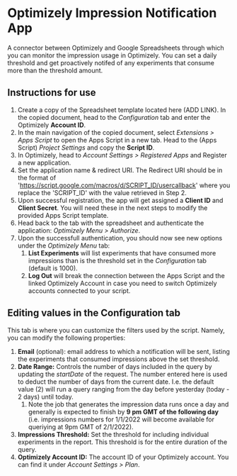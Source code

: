 # Optimizely Impression Notification App

A connector between Optimizely and Google Spreadsheets through which you can monitor the impression usage in Optimizely. You can set a daily threshold and get proactively notifed of any experiments that consume more than the threshold amount.

## Instructions for use

1. Create a copy of the Spreadsheet template located here (ADD LINK). In the copied document, head to the *Configuration* tab and enter the Optimizely **Account ID**.
2. In the main navigation of the copied document, select *Extensions > Apps Script* to open the Apps Script in a new tab. Head to the (Apps Script) *Project Settings* and copy the **Script ID**.
2. In Optimizely, head to *Account Settings > Registered Apps* and Register a new application.
3. Set the application name & redirect URI. The Redirect URI should be in the format of 'https://script.google.com/macros/d/SCRIPT_ID/usercallback' where you replace the 'SCRIPT_ID' with the value retrieved in Step 2.
4. Upon successful registration, the app will get assigned a **Client ID** and **Client Secret**. You will need these in the next steps to modify the provided Apps Script template.
5. Head back to the tab with the spreadsheet and authenticate the application: *Optimizely Menu > Authorize*.
6. Upon the successfull authentication, you should now see new options under the *Optimizely Menu* tab: 
    1. **List Experiments** will list experiments that have consumed more impressions than is the threshold set in the *Configuration* tab (default is 1000).
    2. **Log Out** will break the connection between the Apps Script and the linked Optimizely Account in case you need to switch Optimizely accounts connected to your script.

## Editing values in the Configuration tab

This tab is where you can customize the filters used by the script. Namely, you can modify the following properties:

1. **Email** (optional): email address to which a notification will be sent, listing the experiments that consumed impressions above the set threshold.
2. **Date Range:** Controls the number of days included in the query by updating the *startDate* of the request. The number entered here is used to deduct the number of days from the current date. I.e. the default value (2) will run a query ranging from the day before yesterday (today - 2 days) until today.
    1. Note the job that generates the impression data runs once a day and generally is expected to finish by **9 pm GMT of the following day** (i.e. impressions numbers for 1/1/2022 will become available for queriying at 9pm GMT of 2/1/2022).
3. **Impressions Threshold:** Set the threshold for including individual experiments in the report. This threshold is for the entire duration of the query.
4. **Optimizely Account ID:** The account ID of your Optimizely account. You can find it under *Account Settings > Plan*.